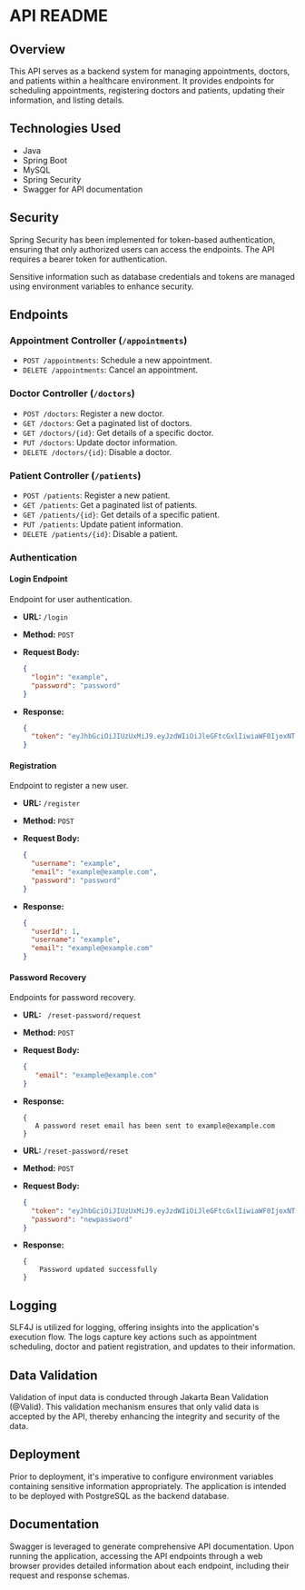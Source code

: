 # API README

## Overview
This API serves as a backend system for managing appointments, doctors, and patients within a healthcare environment. It provides endpoints for scheduling appointments, registering doctors and patients, updating their information, and listing details.

## Technologies Used
- Java
- Spring Boot
- MySQL
- Spring Security
- Swagger for API documentation

## Security
Spring Security has been implemented for token-based authentication, ensuring that only authorized users can access the endpoints. The API requires a bearer token for authentication.

Sensitive information such as database credentials and tokens are managed using environment variables to enhance security.

## Endpoints

### Appointment Controller (`/appointments`)
- `POST /appointments`: Schedule a new appointment.
- `DELETE /appointments`: Cancel an appointment.

### Doctor Controller (`/doctors`)
- `POST /doctors`: Register a new doctor.
- `GET /doctors`: Get a paginated list of doctors.
- `GET /doctors/{id}`: Get details of a specific doctor.
- `PUT /doctors`: Update doctor information.
- `DELETE /doctors/{id}`: Disable a doctor.

### Patient Controller (`/patients`)
- `POST /patients`: Register a new patient.
- `GET /patients`: Get a paginated list of patients.
- `GET /patients/{id}`: Get details of a specific patient.
- `PUT /patients`: Update patient information.
- `DELETE /patients/{id}`: Disable a patient.

### Authentication

#### Login Endpoint
Endpoint for user authentication.

- **URL:** `/login`
- **Method:** `POST`
- **Request Body:** 
  ```json
  {
    "login": "example",
    "password": "password"
  }
  ```

- **Response:**
  ```json
  {
    "token": "eyJhbGciOiJIUzUxMiJ9.eyJzdWIiOiJleGFtcGxlIiwiaWF0IjoxNTE2MjM5MDIyfQ.M41KNH0kkFj_QTcHcTCWJXGoYSn83bDjTfVr8d2wFSRpeWp0zAdmwIC35usgGwGyvOb4u64BFzV9u6GWqj34gQ"
  }
  ```


#### Registration
Endpoint to register a new user.
- **URL:** `/register`
- **Method:** `POST`
- **Request Body:** 
  ```json
  {
    "username": "example",
    "email": "example@example.com",
    "password": "password"
  }
  ```

- **Response:**
  ```json
  {
    "userId": 1,
    "username": "example",
    "email": "example@example.com"
  }
  ```

#### Password Recovery
Endpoints for password recovery.

- **URL:** ` /reset-password/request`
- **Method:** `POST`
- **Request Body:** 
  ```json
  {
     "email": "example@example.com"
  }
  ```

- **Response:**
  ```
  {
     A password reset email has been sent to example@example.com
  }
  ```

- **URL:** `/reset-password/reset`
- **Method:** `POST`
- **Request Body:** 
  ```json
  {
    "token": "eyJhbGciOiJIUzUxMiJ9.eyJzdWIiOiJleGFtcGxlIiwiaWF0IjoxNTE2MjM5MDIyfQ.M41KNH0kkFj_QTcHcTCWJXGoYSn83bDjTfVr8d2wFSRpeWp0zAdmwIC35usgGwGyvOb4u64BFzV9u6GWqj34gQ",
    "password": "newpassword"
  }
- **Response:**
  ```
  {
      Password updated successfully
  }
  ```

## Logging
SLF4J is utilized for logging, offering insights into the application's execution flow. The logs capture key actions such as appointment scheduling, doctor and patient registration, and updates to their information.

## Data Validation
Validation of input data is conducted through Jakarta Bean Validation (@Valid). This validation mechanism ensures that only valid data is accepted by the API, thereby enhancing the integrity and security of the data.

## Deployment
Prior to deployment, it's imperative to configure environment variables containing sensitive information appropriately. The application is intended to be deployed with PostgreSQL as the backend database.

## Documentation
Swagger is leveraged to generate comprehensive API documentation. Upon running the application, accessing the API endpoints through a web browser provides detailed information about each endpoint, including their request and response schemas.








